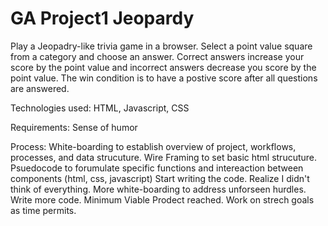 # GA Project1 Jeopardy

Play a Jeopadry-like trivia game in a browser. Select a point value square from a category and choose an answer. Correct answers increase your score by the point value and incorrect answers decrease you score by the point value. The win condition is to have a postive score after all questions are answered.

Technologies used:
HTML, Javascript, CSS

Requirements:
Sense of humor

Process:
White-boarding to establish overview of project, workflows, processes, and data strucuture.
Wire Framing to set basic html strucuture.
Psuedocode to forumulate specific functions and intereaction between components (html, css, javascript)
Start writing the code. Realize I didn't think of everything.
More white-boarding to address unforseen hurdles.
Write more code.
Minimum Viable Prodect reached. Work on strech goals as time permits.
